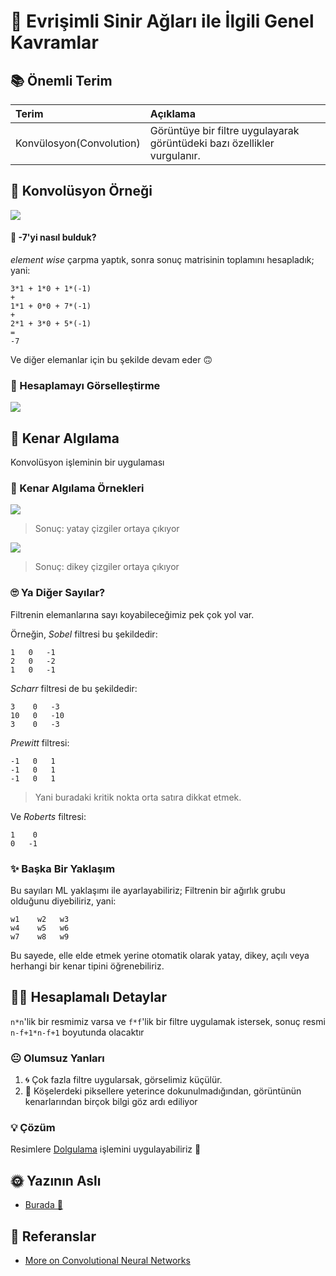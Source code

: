 # 📌 Evrişimli Sinir Ağları ile İlgili Genel Kavramlar

## 📚 Önemli Terim

| Terim | Açıklama |
| :--- | :--- |
| Konvülosyon\(Convolution\) | Görüntüye bir filtre uygulayarak görüntüdeki bazı özellikler vurgulanır. |

## 🎀 Konvolüsyon Örneği

![](https://github.com/asmaamirkhan/DeepLearningNotes-tr/tree/c9ee03241414e86f59a83b656e48738150bfa1bb/.gitbook/assets/convolutionex.png)

#### 🤔 -7'yi nasıl bulduk?

_element wise_ çarpma yaptık, sonra sonuç matrisinin toplamını hesapladık; yani:

```text
3*1 + 1*0 + 1*(-1)
+
1*1 + 0*0 + 7*(-1)
+
2*1 + 3*0 + 5*(-1)
=
-7
```

Ve diğer elemanlar için bu şekilde devam eder 🙃

### 👼 Hesaplamayı Görselleştirme

![](https://github.com/asmaamirkhan/DeepLearningNotes-tr/tree/c9ee03241414e86f59a83b656e48738150bfa1bb/.gitbook/assets/convcal.gif)

## 🔎 Kenar Algılama

Konvolüsyon işleminin bir uygulaması

### 🔎 Kenar Algılama Örnekleri

![](https://github.com/asmaamirkhan/DeepLearningNotes-tr/tree/c9ee03241414e86f59a83b656e48738150bfa1bb/.gitbook/assets/convolutionexh.JPG)

> Sonuç: yatay çizgiler ortaya çıkıyor

![](https://github.com/asmaamirkhan/DeepLearningNotes-tr/tree/c9ee03241414e86f59a83b656e48738150bfa1bb/.gitbook/assets/convolutionexv.JPG)

> Sonuç: dikey çizgiler ortaya çıkıyor

### 🙄 Ya Diğer Sayılar?

Filtrenin elemanlarına sayı koyabileceğimiz pek çok yol var.

Örneğin, _Sobel_ filtresi bu şekildedir:

```text
1   0   -1
2   0   -2
1   0   -1
```

_Scharr_ filtresi de bu şekildedir:

```text
3    0   -3
10   0   -10
3    0   -3
```

_Prewitt_ filtresi:

```text
-1   0   1
-1   0   1
-1   0   1
```

> Yani buradaki kritik nokta orta satıra dikkat etmek.

Ve _Roberts_ filtresi:

```text
1    0
0   -1
```

### ✨ Başka Bir Yaklaşım

Bu sayıları ML yaklaşımı ile ayarlayabiliriz; Filtrenin bir ağırlık grubu olduğunu diyebiliriz, yani:

```text
w1    w2   w3
w4    w5   w6
w7    w8   w9
```

Bu sayede, elle elde etmek yerine otomatik olarak yatay, dikey, açılı veya herhangi bir kenar tipini öğrenebiliriz.

## 🤸‍♀️ Hesaplamalı Detaylar

`n*n`'lik bir resmimiz varsa ve `f*f`'lik bir filtre uygulamak istersek, sonuç resmi `n-f+1*n-f+1` boyutunda olacaktır

### 😐 Olumsuz Yanları

1. 🌀 Çok fazla filtre uygularsak, görselimiz küçülür.
2. 🤨 Köşelerdeki piksellere yeterince dokunulmadığından, görüntünün kenarlarından birçok bilgi göz ardı ediliyor

### 💡 Çözüm

Resimlere [Dolgulama](https://github.com/asmaamirkhan/DeepLearningNotes-tr/tree/e17776b1b8771d34c5ad3be2b028a41ce37fe32c/3-CNNKonseptleri/1-GenelKavramlar-P2.md#dolgulama-padding) işlemini uygulayabiliriz 💪

## 🌞 Yazının Aslı

* [Burada 🐾](https://dl.asmaamir.com/3-cnnconcepts/1-commonconcepts)

## 🧐 Referanslar

* [More on Convolutional Neural Networks](https://www.youtube.com/playlist?list=PLkDaE6sCZn6Gl29AoE31iwdVwSG-KnDzF)

